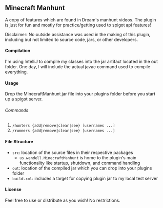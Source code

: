 ## Minecraft Manhunt

A copy of features which are found in Dream's manhunt videos. 
The plugin is just for fun and mostly for practice/getting used to 
spigot api features!

Disclaimer: No outside assistance was used in the making of this plugin, 
including but not limited to source code, jars, or other developers.

#### Compilation

I'm using IntelliJ to compile my classes into the jar artifact located in the out folder. 
One day, I will include the actual javac command used to compile everything.

#### Usage

Drop the MinecraftManhunt.jar file into your plugins folder before you start up a spigot server.

###### Commands

1. `/hunters {add|remove|clear|see} [usernames ...]`
2. `/runners {add|remove|clear|see} [usernames ...]`

#### File Structure

 - `src`: location of the source files in their respective packages
   - `us.wendell.MinecraftManhunt` is home to the plugin's main functionality like startup,
     shutdown, and command handling
 - `out`: location of the compiled jar which you can drop into your plugins folder
 - `build.xml`: includes a target for copying plugin jar to my local test server

#### License

Feel free to use or distribute as you wish! No restrictions.
